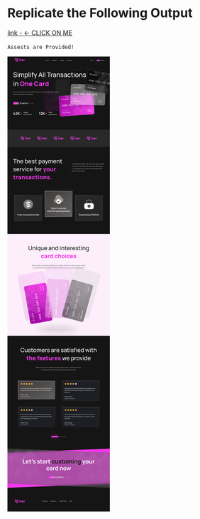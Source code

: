 # Replicate the Following Output
[link - <- CLICK ON ME ](https://credit-card-landing-pagee.netlify.app/)

`Assests are Provided!`

![Project 1](./Credit%20card%20landing%20page.png)
